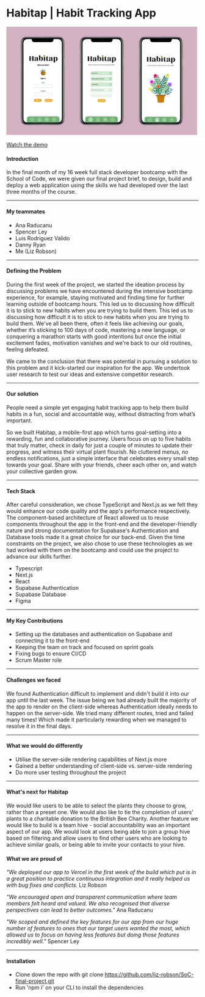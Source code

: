 <h1>Habitap | Habit Tracking App</h1>

<a href="https://habitap.vercel.app/">
        <img src="https://github.com/liz-robson/liz-robson/blob/de8e56883a60d49052f852c4e99244baf9423b6f/habitap.png" alt="Habitap Habit Tracking App" width="500"/>
    </a>

<p><a href="https://www.youtube.com/watch?v=G5pAIrBaXzo">Watch the demo</a></p>

<h4>Introduction</h4>
<p>In the final month of my 16 week full stack developer bootcamp with the School of Code, we were given our final project brief, to design, build and deploy a web application using the skills we had developed over the last three months of the course. </p>

<hr>
<h4>My teammates</h4>
<ul>
    <li>Ana Raducanu</li>
    <li>Spencer Ley</li>
    <li>Luis Rodriguez Valido</li>
    <li>Danny Ryan</li>
    <li>Me (Liz Robson)</li>
</ul>
<hr>

<h4>Defining the Problem</h4>
<p>During the first week of the project, we started the ideation process by discussing problems we have encountered during the intensive bootcamp experience, for example, staying motivated and finding time for further learning outside of bootcamp hours. This led us to discussing how difficult it is to stick to new habits when you are trying to build them. This led us to discussing how difficult it is to stick to new habits when you are trying to build them.  We've all been there, often it feels like achieving our goals, whether it’s sticking to 100 days of code, mastering a new language, or conquering a marathon starts with good intentions but once the initial excitement fades, motivation vanishes and we're back to our old routines, feeling defeated.</p>

<p>We came to the conclusion that there was potential in pursuing a solution to this problem and it kick-started our inspiration for the app. We undertook user research to test our ideas and extensive competitor research.</p>

<hr>

<h4>Our solution</h4>
<p>People need a simple yet engaging habit tracking app to help them build habits in a fun, social and accountable way, without distracting from what’s important.</p>
<p>So we built Habitap, a mobile-first app which turns goal-setting into a rewarding, fun and collaborative journey. Users focus on up to five habits that truly matter, check in daily for just a couple of minutes to update their progress, and witness their virtual plant flourish. No cluttered menus, no endless notifications, just a simple interface that celebrates every small step towards your goal. Share with your friends, cheer each other on, and watch your collective garden grow.</p>

<hr> 

<h4>Tech Stack</h4>
<p>After careful consideration, we chose TypeScript and Next.js as we felt they would enhance our code quality and the app's performance respectively. The component-based architecture of React allowed us to reuse components throughout the app in the front-end and the developer-friendly nature and strong documentation for Supabase's Authentication and Database tools made it a great choice for our back-end. Given the time constraints on the project, we also chose to use these technologies as we had worked with them on the bootcamp and could use the project to advance our skills further. </p>
<ul>
    <li>Typescript</li>
    <li>Next.js</li>
    <li>React</li>
    <li>Supabase Authentication</li>
    <li>Supabase Database</li>
    <li>Figma</li>
</ul>
<hr>
<h4>My Key Contributions</h4>
<ul>
        <li>Setting up the databases and authentication on Supabase and connecting it to the front-end</li> 
        <li>Keeping the team on track and focused on sprint goals</li>
        <li>Fixing bugs to ensure CI/CD</li>
        <li>Scrum Master role</li>
</ul>

<hr>

<h4>Challenges we faced</h4>
<p>We found Authentication difficult to implement and didn't build it into our app until the last week. The issue being we had already built the majority of the app to render on the client-side whereas Authentication ideally needs to happen on the server-side. We tried many different routes, tried and failed many times! Which made it particularly rewarding when we managed to resolve it in the final days.</p>

<hr>

<h4>What we would do differently</h4>
<ul>
    <li>Utilise the server-side rendering capabilities of Next.js more</li>
    <li>Gained a better understanding of client-side vs. server-side rendering</li>
    <li>Do more user testing throughout the project</li>
</ul>

<hr>

<h4>What's next for Habitap</h4>

<p>We would like users to be able to select the plants they choose to grow, rather than a preset one. We would also like to tie the completion of users' plants to a charitable donation to the British Bee Charity. Another feature we would like to build is a team hive - social accountability was an important aspect of our app. We would look at users being able to join a group hive based on filtering and allow users to find other users who are looking to achieve similar goals, or being able to invite your contacts to your hive.
</p>

<h4>What we are proud of</h4>

<p><em>"We deployed our app to Vercel in the first week of the build which put is in a great position to practice continuous integration and it really helped us with bug fixes and conflicts.</em> Liz Robson</p>

<p><em>"We encouraged open and transparent communication where team members felt heard and valued. We also recognised that diverse perspectives can lead to better outcomes."</em> Ana Raducanu</p>

<p><em>"We scoped and defined the key features for our app from our huge number of features to ones that our target users wanted the most, which allowed us to focus on having less features but doing those features incredibly well."</em> Spencer Ley</p>


<hr>

<h4>Installation</h4>
<ul>
        <li>Clone down the repo with git clone <a href="https://github.com/liz-robson/SoC-final-project.git">https://github.com/liz-robson/SoC-final-project.git</a></li>
        <li>Run 'npm i' on your CLI to install the dependencies</li>
</ul>

